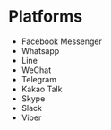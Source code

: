 Platforms
=========

- Facebook Messenger
- Whatsapp
- Line
- WeChat
- Telegram
- Kakao Talk
- Skype
- Slack
- Viber

